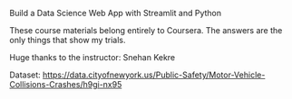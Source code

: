 Build a Data Science Web App with Streamlit and Python

These course materials belong entirely to Coursera. The answers are the only things that show my trials.

Huge thanks to the instructor: Snehan Kekre

Dataset: https://data.cityofnewyork.us/Public-Safety/Motor-Vehicle-Collisions-Crashes/h9gi-nx95
